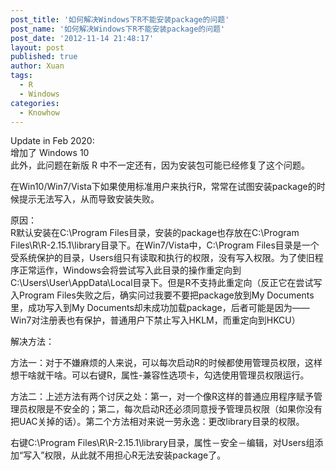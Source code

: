 ```yaml
---
post_title: '如何解决Windows下R不能安装package的问题'
post_name: '如何解决Windows下R不能安装package的问题'
post_date: '2012-11-14 21:48:17'
layout: post
published: true
author: Xuan
tags:
  - R
  - Windows
categories:
  - Knowhow
---
```

Update in Feb 2020:  
增加了 Windows 10  
此外，此问题在新版 R 中不一定还有，因为安装包可能已经修复了这个问题。

在Win10/Win7/Vista下如果使用标准用户来执行R，常常在试图安装package的时候提示无法写入，从而导致安装失败。

原因：  
R默认安装在C:\Program Files目录，安装的package也存放在C:\Program Files\R\R-2.15.1\library目录下。在Win7/Vista中，C:\Program Files目录是一个受系统保护的目录，Users组只有读取和执行的权限，没有写入权限。为了使旧程序正常运作，Windows会将尝试写入此目录的操作重定向到C:\Users\User\AppData\Local目录下。但是R不支持此重定向（反正它在尝试写入Program Files失败之后，确实问过我要不要把package放到My Documents里，成功写入到My Documents却未成功加载package，后者可能是因为——Win7对注册表也有保护，普通用户下禁止写入HKLM，而重定向到HKCU）



解决方法：

方法一：对于不嫌麻烦的人来说，可以每次启动R的时候都使用管理员权限，这样想干啥就干啥。可以右键R，属性-兼容性选项卡，勾选使用管理员权限运行。

方法二：上述方法有两个讨厌之处：第一，对一个像R这样的普通应用程序赋予管理员权限是不安全的；第二，每次启动R还必须同意授予管理员权限（如果你没有把UAC关掉的话）。第二个方法相对来说一劳永逸：更改library目录的权限。

右键C:\Program Files\R\R-2.15.1\library目录，属性－安全－编辑，对Users组添加“写入”权限，从此就不用担心R无法安装package了。

